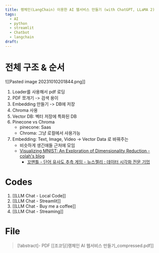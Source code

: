 ```yaml
---
title: 랭체인(LangChain) 이용한 AI 웹서비스 만들기 (with ChatGPT, LLaMA 2)
tags:
  - AI
  - python
  - streamlit
  - Chatbot
  - langchain
draft:
---
```


# 전체  구조 & 순서

![[Pasted image 20231010201844.png]]

1. Loader를 사용해서 pdf 로딩
2. PDF 쪼개기 -> 검색 용이
3. Embedding 만들기 -> DB에 저장
4. Chroma 사용
5. Vector DB: 벡터 저장에 특화된 DB
6. Pinecone vs Chroma
	- pinecone: Saas
	- Chroma: 그냥 로컬에서 사용가능
7. Embedding: Text, Image, Video → Vector Data 로 바꿔주는
	- 비슷하게 생긴애들 근처에 모임
	-  [Visualizing MNIST: An Exploration of Dimensionality Reduction - colah's blog](https://colah.github.io/posts/2014-10-Visualizing-MNIST/)
        - [꼬맨틀 - 단어 유사도 추측 게임 - 뉴스젤리 : 데이터 시각화 전문 기업](https://semantle-ko.newsjel.ly/)


# Codes
1. [[LLM Chat - Local Code]]
2. [[LLM Chat - Streamlit]]
3. [[LLM Chat - Buy me a coffee]]
4. [[LLM Chat - Streaming]]

# File
> [!abstract]- PDF
> [[조코딩]랭체인 AI 웹서비스 만들기_compressed.pdf]]
> 
